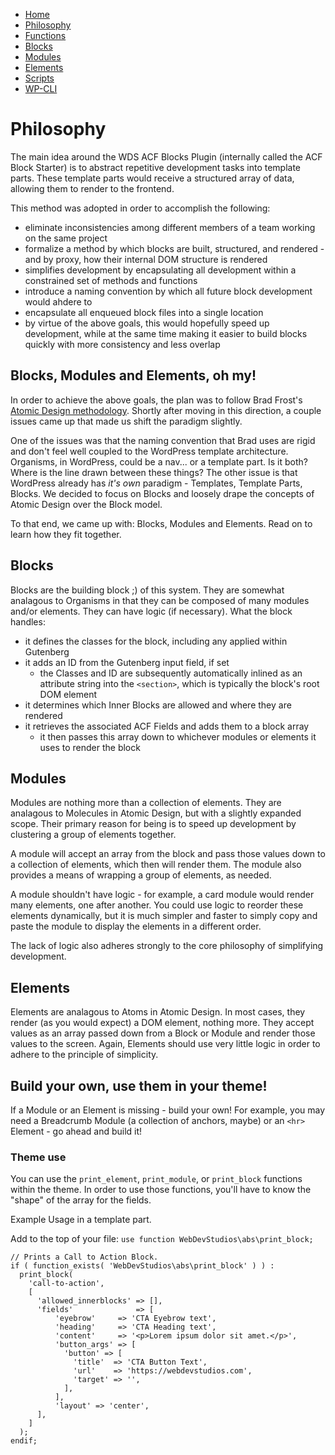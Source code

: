 -   [Home](Home.md)
-   [Philosophy](Philosophy.md)
-   [Functions](Functions.md)
-   [Blocks](Blocks.md)
-   [Modules](Modules.md)
-   [Elements](Elements.md)
-   [Scripts](Scripts.md)
-   [WP-CLI](WP-CLI.md)

# Philosophy

The main idea around the WDS ACF Blocks Plugin (internally called the ACF Block Starter) is to abstract repetitive development tasks into template parts. These template parts would receive a structured array of data, allowing them to render to the frontend.

This method was adopted in order to accomplish the following:

-   eliminate inconsistencies among different members of a team working on the same project
-   formalize a method by which blocks are built, structured, and rendered - and by proxy, how their internal DOM structure is rendered
-   simplifies development by encapsulating all development within a constrained set of methods and functions
-   introduce a naming convention by which all future block development would ahdere to
-   encapsulate all enqueued block files into a single location
-   by virtue of the above goals, this would hopefully speed up development, while at the same time making it easier to build blocks quickly with more consistency and less overlap

## Blocks, Modules and Elements, oh my!

In order to achieve the above goals, the plan was to follow Brad Frost's [Atomic Design methodology](https://atomicdesign.bradfrost.com/table-of-contents/). Shortly after moving in this direction, a couple issues came up that made us shift the paradigm slightly.

One of the issues was that the naming convention that Brad uses are rigid and don't feel well coupled to the WordPress template architecture. Organisms, in WordPress, could be a nav... or a template part. Is it both? Where is the line drawn between these things? The other issue is that WordPress already has _it's own_ paradigm - Templates, Template Parts, Blocks. We decided to focus on Blocks and loosely drape the concepts of Atomic Design over the Block model.

To that end, we came up with: Blocks, Modules and Elements. Read on to learn how they fit together.

## Blocks

Blocks are the building block ;) of this system. They are somewhat analagous to Organisms in that they can be composed of many modules and/or elements. They can have logic (if necessary). What the block handles:

-   it defines the classes for the block, including any applied within Gutenberg
-   it adds an ID from the Gutenberg input field, if set
    -   the Classes and ID are subsequently automatically inlined as an attribute string into the `<section>`, which is typically the block's root DOM element
-   it determines which Inner Blocks are allowed and where they are rendered
-   it retrieves the associated ACF Fields and adds them to a block array
    -   it then passes this array down to whichever modules or elements it uses to render the block

## Modules

Modules are nothing more than a collection of elements. They are analagous to Molecules in Atomic Design, but with a slightly expanded scope. Their primary reason for being is to speed up development by clustering a group of elements together.

A module will accept an array from the block and pass those values down to a collection of elements, which then will render them. The module also provides a means of wrapping a group of elements, as needed.

A module shouldn't have logic - for example, a card module would render many elements, one after another. You could use logic to reorder these elements dynamically, but it is much simpler and faster to simply copy and paste the module to display the elements in a different order.

The lack of logic also adheres strongly to the core philosophy of simplifying development.

## Elements

Elements are analagous to Atoms in Atomic Design. In most cases, they render (as you would expect) a DOM element, nothing more. They accept values as an array passed down from a Block or Module and render those values to the screen. Again, Elements should use very little logic in order to adhere to the principle of simplicity.

## Build your own, use them in your theme!

If a Module or an Element is missing - build your own! For example, you may need a Breadcrumb Module (a collection of anchors, maybe) or an `<hr>` Element - go ahead and build it!

### Theme use

You can use the `print_element`, `print_module`, or `print_block` functions within the theme. In order to use those functions, you'll have to know the "shape" of the array for the fields.

Example Usage in a template part.

Add to the top of your file:
`use function WebDevStudios\abs\print_block;`

```
// Prints a Call to Action Block.
if ( function_exists( 'WebDevStudios\abs\print_block' ) ) :
  print_block(
    'call-to-action',
    [
      'allowed_innerblocks' => [],
      'fields'              => [
          'eyebrow'     => 'CTA Eyebrow text',
          'heading'     => 'CTA Heading text',
          'content'     => '<p>Lorem ipsum dolor sit amet.</p>',
          'button_args' => [
            'button' => [
              'title'  => 'CTA Button Text',
              'url'    => 'https://webdevstudios.com',
              'target' => '',
            ],
          ],
          'layout' => 'center',
      ],
    ]
  );
endif;
```
